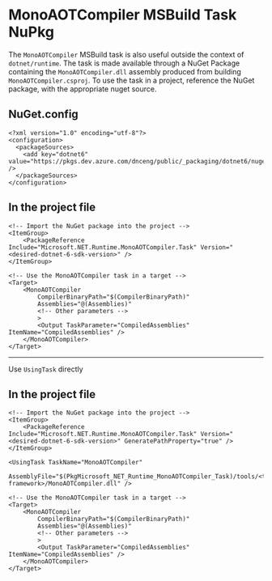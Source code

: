 # MonoAOTCompiler MSBuild Task NuPkg
The `MonoAOTCompiler` MSBuild task is also useful outside the context of `dotnet/runtime`. The task is made available through a NuGet Package containing the `MonoAOTCompiler.dll` assembly produced from building `MonoAOTCompiler.csproj`. To use the task in a project, reference the NuGet package, with the appropriate nuget source.

## NuGet.config
```
<?xml version="1.0" encoding="utf-8"?>
<configuration>
  <packageSources>
    <add key="dotnet6" value="https://pkgs.dev.azure.com/dnceng/public/_packaging/dotnet6/nuget/v3/index.json" />
  </packageSources>
</configuration>
```

## In the project file
```
<!-- Import the NuGet package into the project -->
<ItemGroup>
    <PackageReference Include="Microsoft.NET.Runtime.MonoAOTCompiler.Task" Version="<desired-dotnet-6-sdk-version>" />
</ItemGroup>

<!-- Use the MonoAOTCompiler task in a target -->
<Target>
    <MonoAOTCompiler 
        CompilerBinaryPath="$(CompilerBinaryPath)"
        Assemblies="@(Assemblies)"
        <!-- Other parameters -->
        >
        <Output TaskParameter="CompiledAssemblies" ItemName="CompiledAssemblies" />
    </MonoAOTCompiler>
</Target>
```

------------
Use `UsingTask` directly
## In the project file
```
<!-- Import the NuGet package into the project -->
<ItemGroup>
    <PackageReference Include="Microsoft.NET.Runtime.MonoAOTCompiler.Task" Version="<desired-dotnet-6-sdk-version>" GeneratePathProperty="true" />
</ItemGroup>

<UsingTask TaskName="MonoAOTCompiler"
           AssemblyFile="$(PkgMicrosoft_NET_Runtime_MonoAOTCompiler_Task)/tools/<target-framework>/MonoAOTCompiler.dll" />

<!-- Use the MonoAOTCompiler task in a target -->
<Target>
    <MonoAOTCompiler 
        CompilerBinaryPath="$(CompilerBinaryPath)"
        Assemblies="@(Assemblies)"
        <!-- Other parameters -->
        >
        <Output TaskParameter="CompiledAssemblies" ItemName="CompiledAssemblies" />
    </MonoAOTCompiler>
</Target>
```